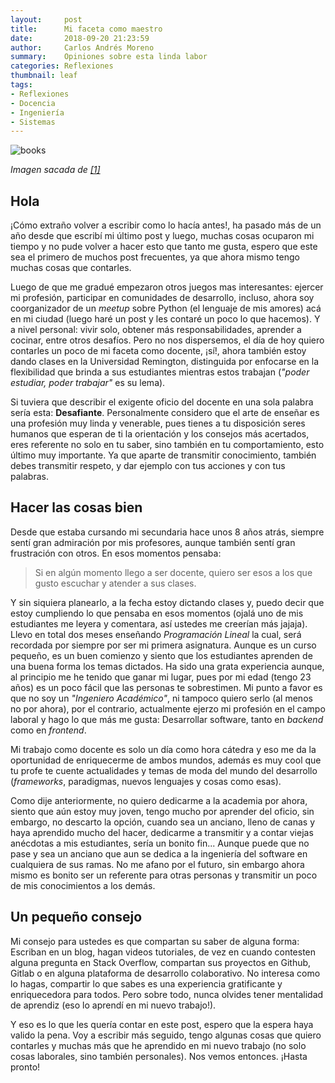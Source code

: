 ```yaml
---
layout:     post
title:      Mi faceta como maestro
date:       2018-09-20 21:23:59
author:     Carlos Andrés Moreno
summary:    Opiniones sobre esta linda labor
categories: Reflexiones
thumbnail: leaf 
tags:
- Reflexiones
- Docencia
- Ingeniería
- Sistemas
---
```


![books](http://www.bestfon.info/images/joomgallery/originals/macro_16/macro_60_20120506_1558469738.jpg)

_Imagen sacada de [[1]](http://www.bestfon.info/macro/macro/macro60-1906.html)_


## Hola

¡Cómo extraño volver a escribir como lo hacía antes!, ha pasado más de un año desde que escribí mi último post y luego, muchas cosas ocuparon mi tiempo y no pude volver a hacer esto que tanto me gusta, espero que este sea el primero de muchos post frecuentes, ya que ahora mismo tengo muchas cosas que contarles. 

Luego de que me gradué empezaron otros juegos mas interesantes: ejercer mi profesión, participar en comunidades de desarrollo, incluso, ahora soy coorganizador de un _meetup_ sobre Python (el lenguaje de mis amores) acá en mi ciudad (luego haré un post y les contaré un poco lo que hacemos). Y a nivel personal: vivir solo, obtener más responsabilidades, aprender a cocinar, entre otros desafíos. Pero no nos dispersemos, el día de hoy quiero contarles un poco de mi faceta como docente, ¡sí!, ahora también estoy dando clases en la Universidad Remington, distinguida por enfocarse en la flexibilidad que brinda a sus estudiantes mientras estos trabajan (_"poder estudiar, poder trabajar"_ es su lema).

Si tuviera que describir el exigente oficio del docente en una sola palabra sería esta: **Desafiante**. Personalmente considero que el arte de enseñar es una profesión muy linda y venerable, pues tienes a tu disposición seres humanos que esperan de ti la orientación y los consejos más acertados, eres referente no solo en tu saber, sino también en tu comportamiento, esto último muy importante. Ya que aparte de transmitir conocimiento, también debes transmitir respeto, y dar ejemplo con tus acciones y con tus palabras. 

## Hacer las cosas bien

Desde que estaba cursando mi secundaria hace unos 8 años atrás, siempre sentí gran admiración por mis profesores, aunque también sentí gran frustración con otros. En esos momentos pensaba:

> Si en algún momento llego a ser docente, quiero ser esos a los que gusto escuchar y atender a sus clases.

Y sin siquiera planearlo, a la fecha estoy dictando clases y, puedo decir que estoy cumpliendo lo que pensaba en esos momentos (ojalá uno de mis estudiantes me leyera y comentara, así ustedes me creerían más jajaja). Llevo en total dos meses enseñando _Programación Lineal_ la cual, será recordada por siempre por ser mi primera asignatura. Aunque es un curso pequeño, es un buen comienzo y siento que los estudiantes aprenden de una buena forma los temas dictados. Ha sido una grata experiencia aunque, al principio me he tenido que ganar mi lugar, pues por mi edad (tengo 23 años) es un poco fácil que las personas te sobrestimen. Mi punto a favor es que no soy un _"Ingeniero Académico"_, ni tampoco quiero serlo (al menos no por ahora), por el contrario, actualmente ejerzo mi profesión en el campo laboral y hago lo que más me gusta: Desarrollar software, tanto en _backend_ como en _frontend_. 

Mi trabajo como docente es solo un día como hora cátedra y eso me da la oportunidad de enriquecerme de ambos mundos, además es muy cool que tu profe te cuente actualidades y temas de moda del mundo del desarrollo (_frameworks_, paradigmas, nuevos lenguajes y cosas como esas).

Como dije anteriormente, no quiero dedicarme a la academia por ahora, siento que aún estoy muy joven, tengo mucho por aprender del oficio, sin embargo, no descarto la opción, cuando sea un anciano, lleno de canas y haya aprendido mucho del hacer, dedicarme a transmitir y a contar viejas anécdotas a mis estudiantes, sería un bonito fin... Aunque puede que no pase y sea un anciano que aun se dedica a la ingeniería del software en cualquiera de sus ramas. No me afano por el futuro, sin embargo ahora mismo es bonito ser un referente para otras personas y transmitir un poco de mis conocimientos a los demás. 

## Un pequeño consejo

Mi consejo para ustedes es que compartan su saber de alguna forma: Escriban en un blog, hagan videos tutoriales, de vez en cuando contesten alguna pregunta en Stack Overflow, compartan sus proyectos en Github, Gitlab o en alguna plataforma de desarrollo colaborativo. No interesa como lo hagas, compartir lo que sabes es una experiencia gratificante y enriquecedora para todos. Pero sobre todo, nunca olvides tener mentalidad de aprendiz (eso lo aprendí en mi nuevo trabajo!).

Y eso es lo que les quería contar en este post, espero que la espera haya valido la pena. Voy a escribir más seguido, tengo algunas cosas que quiero contarles y muchas más que he aprendido en mi nuevo trabajo (no solo cosas laborales, sino también personales). Nos vemos entonces. ¡Hasta pronto!